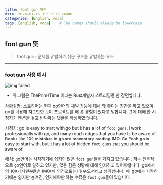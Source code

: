 ```yaml
---
title: foot gun 이란
date: 2024-01-15 15:53:13 +0900
categories: [English, voca]
tags: [english, voca]    # TAG names should always be lowercase
---
```


## foot gun 뜻

> foot gun : 문제를 유발하기 쉬운 구조를 유발하는 요소
> 

---

### foot gun 사용 예시

<div>
<img src="https://i.ibb.co/m9K64FX/IMG-0537.png" alt="img failed">
</div>

* 위 그림은 ThePrimeTime 이라는 Rust개발자 스트리밍중 한 장면입니다.

상황설명: 스트리머는 현재 go언어의 채널 기능에 대해 꽤 좋다는 칭찬을 하고 있으며,
go를 이용해 자그만한 토이 프로젝트를 해 본 경험이 있다고 말합니다. 그에 대해
한 시청자가 멘션을 걸고 반박하는 댓글을 작성하였습니다.

시청자: go is easy to start with go but it has a lof of
`foot guns`. I work professionally with go, and
many rough edges that you have to be aware of. Books
like 100 mistakes in go are mandatory reading IMO. 
So Yeah go is easy to start with, but it has a lot of hidden `foot guns`
that you should be aware of.

해석: go언어는 시작하기에 쉽지만 많은 `foot gun`들을 가지고 있습니다.
저는 전문적으로 go언어로 일하고 있지만, 많은 힘든 상황에 대해 인지하고 있어야합니다.
go에서의 100가지실수들은 IMO(제 의견으로는) 필수도서라고 생각합니다. 네,
go에는 시작하기에는 쉽지만 숨겨진, 인지해야만 하는 수많은 `foot gun`들이 있습니다. 



